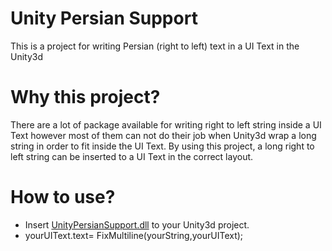 # Unity Persian Support
This is a project for writing Persian (right to left) text in a UI Text in the Unity3d
# Why this project?
There are a lot of package available for writing right to left string inside a UI Text however most of them can not do their job when Unity3d wrap a long string in order to fit inside the UI Text. By using this project, a long right to left string can be inserted to a UI Text in the correct layout.
# How to use?
- Insert [UnityPersianSupport.dll](bin/Debug/) to your Unity3d project.
- yourUIText.text= FixMultiline(yourString,yourUIText);
